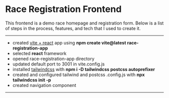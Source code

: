 # Race Registration Frontend

This frontend is a demo race homepage and registration form. Below is a list of steps in the process, features, and tech that I used to create it.

---

- created [vite + react](https://vitejs.dev/guide/) app using **npm create vite@latest race-registration-app**
- selected **react** framework
- opened race-registration-app directory
- updated default port to 3001 in vite.config.js
- installed [tailwindcss](https://tailwindcss.com/docs/guides/vite) with **npm i -D tailwindcss postcss autoprefixer**
- created and configured tailwind and postcss .config.js with **npx tailwindcss init -p**
- created navigation component

---
